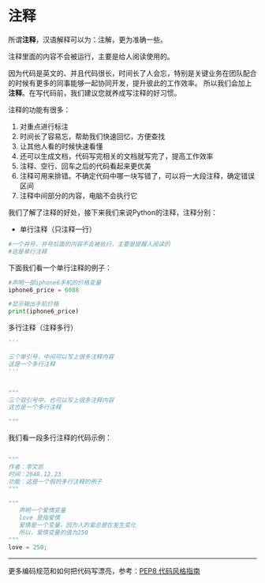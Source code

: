 # 注释



所谓**注释**，汉语解释可以为：注解，更为准确一些。

注释里面的内容不会被运行，主要是给人阅读使用的。

因为代码是英文的、并且代码很长，时间长了人会忘，特别是关键业务在团队配合的时候有更多的同事能够一起协同开发，提升彼此的工作效率。
所以我们会加上**注释**。在写代码前，我们建议您就养成写注释的好习惯。

注释的功能有很多：

1. 对重点进行标注
2. 时间长了容易忘，帮助我们快速回忆，方便查找
3. 让其他人看的时候快速看懂
4. 还可以生成文档，代码写完相关的文档就写完了，提高工作效率
5. 注释、空行、回车之后的代码看起来更优美
6. 注释可用来排错。不确定代码中哪一块写错了，可以将一大段注释，确定错误区间
7. 注释中间部分的内容，电脑不会执行它





我们了解了注释的好处，接下来我们来说Python的注释，注释分别：

- 单行注释（只注释一行）

~~~python
#一个井号，井号后面的内容不会被执行，主要是提醒人阅读的
#这是单行注释
~~~



下面我们看一个单行注释的例子：

~~~python
#声明一部iphone6手机的价格变量
iphone6_price = 6088

#显示输出手机价格
print(iphone6_price)
~~~



多行注释（注释多行）

~~~python
'''  	

三个单引号，中间可以写上很多注释内容  
这是一个多行注释
'''


"""		
三个双引号中，也可以写上很多注释内容
这也是一个多行注释

"""
~~~

我们看一段多行注释的代码示例：

~~~python

"""
作者：李文凯
时间：2048.12.23
功能：这是一个假的多行注释的例子
"""

"""
   声明一个爱情变量
   love 是指爱情
   爱情是一个变量，因为人的爱总是在发生变化
   所以，爱情变量的值为250
"""
love = 250;

~~~



****

更多编码规范和如何把代码写漂亮，参考：[PEP8 代码风格指南](附录/pep8.md)

